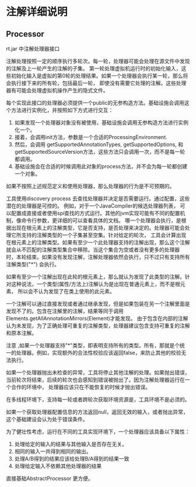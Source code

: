 # 注解详细说明

## Processor
rt.jar 中注解处理器接口

注解处理按照一定的顺序执行多轮次。每一轮，处理器可能会处理在源文件中发现的注解及上一轮产生的注解的子集。
第一轮处理虚拟机运行时的初始化输入，这些初始化输入是虚拟的第0轮的处理结果。如果一个处理器会执行某一轮，那么将会执行接下来的所有轮，包括最后一轮，
即使没有需要它处理的注解。这些处理器有可能会处理虚拟机操作产生的隐式文件。

每个实现此接口的处理器必须提供一个public的无参构造方法。基础设施会调用这个方法进行实例化，并按照如下方式进行交互：

1. 如果发现一个处理器对象没有被使用，基础设施会调用无参构造方法进行实例化一个。
2. 接着，会调用init方法，参数是一个合适的ProcessingEnvironment.
3. 然后，会调用 getSupportedAnnotationTypes, getSupportedOptions, 和 getSupportedSourceVersion方法，这些方法只会调用一次，而不是每一轮都调用。
4. 基础设施会在合适的时候调用此对象的process方法，并不会为每一轮都创建一个对象。

如果不按照上述规范定义和使用处理器，那么处理器的行为是不可预期的。

工具使用discovery process 去查找处理器并决定是否需要运行。通过配置，这些潜在的处理器是可控的。 例如，对于一个JavaCompiler的候选处理器列表，
可以配置成直接或者使用spi查找的方式运行。其他的jvm实现可能有不同的配置机制，像命令行参数，更详细的可以查看具体的文档。
哪一个处理器会执行，是根据出现在根元素上的注解类型，它是否支持，是否处理来决定的。处理器可能会处理它所支持的注解类型的一个子集甚至空集。针对给定的轮次，
工具会计算出现在根元素上的注解类型。如果有至少一个此处理器支持的注解出现，那么这个注解就会从不匹配的注解类型集合中移除。当这个集合为空或者没有更多的处理器
时，本轮结束。如果没有发现注解，注解处理器依然会执行，只不过只有支持所有注解类型("*") 会执行。

如果有至少一个注解出现在此轮的根元素上，那么就认为发现了此类型的注解。针对这种说法，一个类型(属性/方法上)注解认为是出现在普通元素上，而不是根元素，
所以会不认为发现了在类上使用的此元素。


一个注解可以通过直接发现或者通过继承发现，但是如果包装在另一个注解里面是发现不了的。包含在注解里的注解，结果等同于调用Elements.getAllAnnotationMirrors(Element)才能发现。
由于包含在内部的注解认为未发现，为了正确处理可重复的注解类型，处理器建议包含支持可重复的注解和原本注解。

注意 ,如果一个处理器支持"*"类型，即表明支持所有的类型。所有，那就是个统一的处理器。例如，实现额外的合法性校验应该返回false，来防止其他的校验无法执行。

如果一个处理器抛出未检查的异常，工具将停止其他注解的处理。如果抛出错误，当前轮次将结束，后续的轮次也会感知到错误被抛出了。因为注解处理器运行在一个合作的环境中，
处理器应该只在不能恢复的时候才抛出错误。

在多线程环境下，支持每一轮或者跨轮次获取环境资源是，工具环境不是必须的。

如果一个获取处理器配置信息的方法返回null，返回无效的输入，或者抛出异常，这个基础建设会认为处于错误条件。

为了健壮性考虑，运行在不同的工具实现环境下，一个处理器应该具备以下属性：
1. 处理给定的输入的结果与其他输入是否存在无关。
2. 相同的输入一共得到相同的输出。
3. 处理A/B得到的结果应该给处理B/A得到的结果一致
4. 处理给定输入不依赖其他处理器的结果

直接基础AbstractProcessor 更方便。

